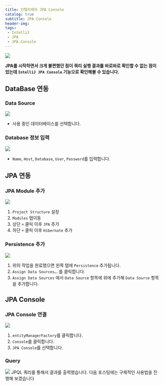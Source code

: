 ```yaml
---
title: 인텔리제이 JPA Console
catalog: true
subtitle: JPA Console
header-img:
tags:
 - IntelliJ
 - JPA
 - JPA Console
---
```


![](https://i.imgur.com/oJqtQpV.gif)

**JPA를 시작하면서 크게 불편했던 점이 쿼리 실행 결과를 바로바로 확인할 수 없는 점이었는데 `IntelliJ JPA Console` 기능으로 확인해볼 수 있습니다.**


## DataBase 연동

### Data Source
![](https://i.imgur.com/7Uaibtf.png)
* 사용 중인 데이터베이스를 선택합니다.

### Database 정보 입력
![](https://i.imgur.com/Lt9fDab.png)

* `Name`, `Host`, `Database`, `User`, `Password`를 입력합니다.

## JPA 연동

### JPA Module 추가
![](https://i.imgur.com/hnAQEtJ.png)

1. `Project Structure` 설정
2. `Modules` 탭이동
3. 상단 `+` 클릭 이후 `JPA` 추가
4. 하단 `+` 클릭 이후 `Hibernate` 추가

### Persistence 추가
![](https://i.imgur.com/q8l4Pkr.png)
1. 위의 작업을 완료했으면 왼쪽 탭에 `Persistence` 추가됩니다.
2. `Assign Data Sources….`를 클릭합니다.
3. `Assign Data Sources` 에서 `Data Source` 항목에 위에 추가해 `Data Source` 항목을 추가합니다.

## JPA Console

### JPA Console 연결
![](https://i.imgur.com/230LRUi.png)
1. `entityManagerFactory`를 클릭합니다.
2. `Console`를 클릭합니다.
3. `JPA Console`를 선택합니다.

### Query
![](https://i.imgur.com/oJqtQpV.gif)
JPQL 쿼리를 통해서 결과를 출력했습니다. 다음 포스팅에는 구체적인 사용법을 진행해 보겠습니다
